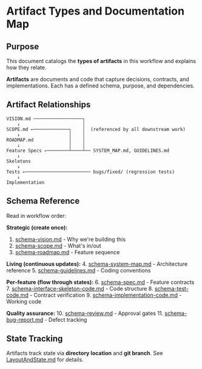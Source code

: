 # Artifact Types and Documentation Map

## Purpose

This document catalogs the **types of artifacts** in this workflow and explains how they relate.

**Artifacts** are documents and code that capture decisions, contracts, and implementations. Each has a defined schema, purpose, and dependencies.

## Artifact Relationships

```
VISION.md ──────────────────┐
    ↓                       │
SCOPE.md ←─────────────┐    │  (referenced by all downstream work)
    ↓                  │    │
ROADMAP.md             │    │
    ↓                  │    │
Feature Specs ←────────┴────┴── SYSTEM_MAP.md, GUIDELINES.md
    ↓
Skeletons
    ↓
Tests ←──────────────────────── bugs/fixed/ (regression tests)
    ↓
Implementation
```

## Schema Reference

Read in workflow order:

**Strategic (create once):**
1. [schema-vision.md](schema-vision.md) - Why we're building this
2. [schema-scope.md](schema-scope.md) - What's in/out
3. [schema-roadmap.md](schema-roadmap.md) - Feature sequence

**Living (continuous updates):**
4. [schema-system-map.md](schema-system-map.md) - Architecture reference
5. [schema-guidelines.md](schema-guidelines.md) - Coding conventions

**Per-feature (flow through states):**
6. [schema-spec.md](schema-spec.md) - Feature contracts
7. [schema-interface-skeleton-code.md](schema-interface-skeleton-code.md) - Code structure
8. [schema-test-code.md](schema-test-code.md) - Contract verification
9. [schema-implementation-code.md](schema-implementation-code.md) - Working code

**Quality assurance:**
10. [schema-review.md](schema-review.md) - Approval gates
11. [schema-bug-report.md](schema-bug-report.md) - Defect tracking

## State Tracking

Artifacts track state via **directory location** and **git branch**. See [LayoutAndState.md](LayoutAndState.md) for details.
